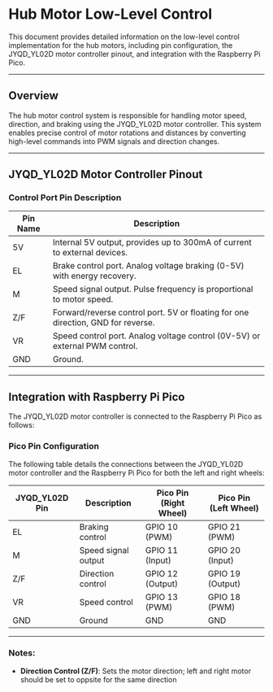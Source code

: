 # Hub Motor Low-Level Control

This document provides detailed information on the low-level control implementation for the hub motors, including pin configuration, the JYQD_YL02D motor controller pinout, and integration with the Raspberry Pi Pico.

---

## Overview

The hub motor control system is responsible for handling motor speed, direction, and braking using the JYQD_YL02D motor controller. This system enables precise control of motor rotations and distances by converting high-level commands into PWM signals and direction changes.

---

## JYQD_YL02D Motor Controller Pinout

### **Control Port Pin Description**
| Pin Name  | Description                                                                 |
|-----------|-----------------------------------------------------------------------------|
| 5V        | Internal 5V output, provides up to 300mA of current to external devices.    |
| EL        | Brake control port. Analog voltage braking (0-5V) with energy recovery.     |
| M         | Speed signal output. Pulse frequency is proportional to motor speed.        |
| Z/F       | Forward/reverse control port. 5V or floating for one direction, GND for reverse. |
| VR        | Speed control port. Analog voltage control (0V-5V) or external PWM control. |
| GND       | Ground.                                                                    |

---

## Integration with Raspberry Pi Pico

The JYQD_YL02D motor controller is connected to the Raspberry Pi Pico as follows:

### **Pico Pin Configuration**

The following table details the connections between the JYQD_YL02D motor controller and the Raspberry Pi Pico for both the left and right wheels:

| JYQD_YL02D Pin | Description          | Pico Pin (Right Wheel) | Pico Pin (Left Wheel)  |
|----------------|----------------------|-------------------------|------------------------|
| EL             | Braking control     | GPIO 10 (PWM)           | GPIO 21 (PWM)         |
| M              | Speed signal output | GPIO 11 (Input)         | GPIO 20 (Input)       |
| Z/F            | Direction control   | GPIO 12 (Output)        | GPIO 19 (Output)      |
| VR             | Speed control       | GPIO 13 (PWM)           | GPIO 18 (PWM)         |
| GND            | Ground              | GND                     | GND                   |

---

### Notes:
- **Direction Control (Z/F)**: Sets the motor direction; left and right motor should be set to oppsite for the same direction

